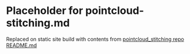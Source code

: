 # Placeholder for pointcloud-stitching.md

Replaced on static site build with contents from [pointcloud_stitching repo README.md](https://github.com/iqr-lab/pointcloud_stitching/blob/master/readme.md)
